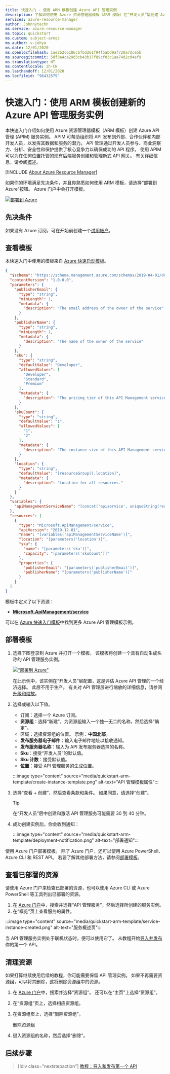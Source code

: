 ```yaml
---
title: 快速入门 - 使用 ARM 模板创建 Azure API 管理实例
description: 了解如何使用 Azure 资源管理器模板（ARM 模板）在“开发人员”层创建 Azure API 管理实例。
services: azure-resource-manager
author: Johnnytechn
ms.service: azure-resource-manager
ms.topic: quickstart
ms.custom: subject-armqs
ms.author: v-johya
ms.date: 12/01/2020
ms.openlocfilehash: 1ae2b2c6186cbfbd261f94f5abd9af720a7dce5b
ms.sourcegitcommit: 5df3a4ca29d3cb43b37f89cf03c1aa74d2cd4ef9
ms.translationtype: HT
ms.contentlocale: zh-CN
ms.lasthandoff: 12/01/2020
ms.locfileid: "96432579"
---
```

# <a name="quickstart-create-a-new-azure-api-management-service-instance-using-an-arm-template"></a>快速入门：使用 ARM 模板创建新的 Azure API 管理服务实例

本快速入门介绍如何使用 Azure 资源管理器模板（ARM 模板）创建 Azure API 管理 (APIM) 服务实例。 APIM 可帮助组织将 API 发布到外部、合作伙伴和内部开发人员，以发挥其数据和服务的潜力。 API 管理通过开发人员参与、商业洞察力、分析、安全性和保护提供了核心竞争力以确保成功的 API 程序。 使用 APIM 可以为在任何位置托管的现有后端服务创建和管理新式 API 网关。 有关详细信息，请参阅[概述](api-management-key-concepts.md)。

[!INCLUDE [About Azure Resource Manager](../../includes/resource-manager-quickstart-introduction.md)]

如果你的环境满足先决条件，并且你熟悉如何使用 ARM 模板，请选择“部署到 Azure”按钮。 Azure 门户中会打开模板。

[![部署到 Azure](../media/template-deployments/deploy-to-azure.svg)](https://portal.azure.cn/#create/Microsoft.Template/uri/https%3A%2F%2Fraw.githubusercontent.com%2FAzure%2Fazure-quickstart-templates%2Fmaster%2F101-azure-api-management-create%2Fazuredeploy.json)

## <a name="prerequisites"></a>先决条件

如果没有 Azure 订阅，可在开始前创建一个[试用帐户](https://www.microsoft.com/china/azure/index.html?fromtype=cn)。

## <a name="review-the-template"></a>查看模板

本快速入门中使用的模板来自 [Azure 快速启动模板](https://azure.microsoft.com/resources/templates/101-azure-api-management-create/)。

```json
{
  "$schema": "https://schema.management.azure.com/schemas/2019-04-01/deploymentTemplate.json#",
  "contentVersion": "1.0.0.0",
  "parameters": {
    "publisherEmail": {
      "type": "string",
      "minLength": 1,
      "metadata": {
        "description": "The email address of the owner of the service"
      }
    },
    "publisherName": {
      "type": "string",
      "minLength": 1,
      "metadata": {
        "description": "The name of the owner of the service"
      }
    },
    "sku": {
      "type": "string",
      "defaultValue": "Developer",
      "allowedValues": [
        "Developer",
        "Standard",
        "Premium"
      ],
      "metadata": {
        "description": "The pricing tier of this API Management service"
      }
    },
    "skuCount": {
      "type": "string",
      "defaultValue": "1",
      "allowedValues": [
        "1",
        "2"
      ],
      "metadata": {
        "description": "The instance size of this API Management service."
      }
    },
    "location": {
      "type": "string",
      "defaultValue": "[resourceGroup().location]",
      "metadata": {
        "description": "Location for all resources."
      }
    }
  },
  "variables": {
    "apiManagementServiceName": "[concat('apiservice', uniqueString(resourceGroup().id))]"
  },
  "resources": [
    {
      "type": "Microsoft.ApiManagement/service",
      "apiVersion": "2019-12-01",
      "name": "[variables('apiManagementServiceName')]",
      "location": "[parameters('location')]",
      "sku": {
        "name": "[parameters('sku')]",
        "capacity": "[parameters('skuCount')]"
      },
      "properties": {
        "publisherEmail": "[parameters('publisherEmail')]",
        "publisherName": "[parameters('publisherName')]"
      }
    }
  ]
}
```

模板中定义了以下资源：

- **[Microsoft.ApiManagement/service](https://docs.microsoft.com/azure/templates/microsoft.apimanagement/service)**

可以在 [Azure 快速入门模板](https://azure.microsoft.com/resources/templates/?resourceType=Microsoft.Apimanagement&pageNumber=1&sort=Popular)中找到更多 Azure API 管理模板示例。

## <a name="deploy-the-template"></a>部署模板

1. 选择下图登录到 Azure 并打开一个模板。 该模板将创建一个具有自动生成名称的 API 管理服务实例。

    [![“部署到 Azure”](../media/template-deployments/deploy-to-azure.svg)](https://portal.azure.cn/#create/Microsoft.Template/uri/https%3A%2F%2Fraw.githubusercontent.com%2FAzure%2Fazure-quickstart-templates%2Fmaster%2F101-azure-api-management-create%2Fazuredeploy.json)

    在此示例中，该实例在“开发人员”层配置，这是评估 Azure API 管理的一个经济选择。 此层不用于生产。 有关对 API 管理层进行缩放的详细信息，请参阅[升级和缩放](upgrade-and-scale.md)。

1. 选择或输入以下值。
    - 订阅：选择一个 Azure 订阅。
    - **资源组**：选择“新建”，为资源组输入一个独一无二的名称，然后选择“确定”。 
    - 区域：选择资源组的位置。 示例：**中国北部**。
    - **发布服务器电子邮件**：输入电子邮件地址以接收通知。
    - **发布服务器名称**：输入为 API 发布服务器选择的名称。
    - **Sku**：接受“开发人员”的默认值。
    - **Sku 计数**：接受默认值。
    - **位置**：接受 API 管理服务的生成位置。

    :::image type="content" source="media/quickstart-arm-template/create-instance-template.png" alt-text="API 管理模板属性":::

1. 选择“查看 + 创建”，然后查看条款和条件。 如果同意，请选择“创建”。

    > [!TIP]
    >  在“开发人员”层中创建和激活 API 管理服务可能需要 30 到 40 分钟。

1. 成功创建实例后，你会收到通知：

    :::image type="content" source="media/quickstart-arm-template/deployment-notification.png" alt-text="部署通知":::

 使用 Azure 门户部署模板。 除了 Azure 门户，还可以使用 Azure PowerShell、Azure CLI 和 REST API。 若要了解其他部署方法，请参阅[部署模板](../azure-resource-manager/templates/deploy-cli.md)。

## <a name="review-deployed-resources"></a>查看已部署的资源

请使用 Azure 门户来检查已部署的资源，也可以使用 Azure CLI 或 Azure PowerShell 等工具列出已部署的资源。

1. 在 [Azure 门户](https://portal.azure.cn)中，搜索并选择“API 管理服务”，然后选择所创建的服务实例。
1. 在“概览”页上查看服务的属性。

:::image type="content" source="media/quickstart-arm-template/service-instance-created.png" alt-text="服务概述页":::

当 API 管理服务实例处于联机状态时，便可以使用它了。 从教程开始[导入并发布](import-and-publish.md)你的第一个 API。

## <a name="clean-up-resources"></a>清理资源

如果打算继续使用后续的教程，你可能需要保留 API 管理实例。 如果不再需要资源组，可以将其删除，这将删除资源组中的资源。

1. 在 [Azure 门户](https://portal.azure.cn)中，搜索并选择“资源组”。 还可以在“主页”上选择“资源组”。
1. 在“资源组”页上，选择相应资源组。
1. 在资源组页上，选择“删除资源组”。

    删除资源组
1. 键入资源组的名称，然后选择“删除”。

## <a name="next-steps"></a>后续步骤

> [!div class="nextstepaction"]
> [教程：导入和发布第一个 API](import-and-publish.md)

